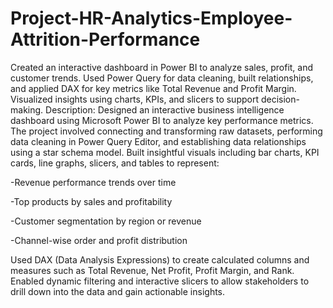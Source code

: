 # Project-HR-Analytics-Employee-Attrition-Performance
Created an interactive dashboard in Power BI to analyze sales, profit, and customer trends. Used Power Query for data cleaning, built relationships, and applied DAX for key metrics like Total Revenue and Profit Margin. Visualized insights using charts, KPIs, and slicers to support decision-making.
Description:
Designed an interactive business intelligence dashboard using Microsoft Power BI to analyze key performance metrics. The project involved connecting and transforming raw datasets, performing data cleaning in Power Query Editor, and establishing data relationships using a star schema model. Built insightful visuals including bar charts, KPI cards, line graphs, slicers, and tables to represent:

-Revenue performance trends over time

-Top products by sales and profitability

-Customer segmentation by region or revenue

-Channel-wise order and profit distribution

Used DAX (Data Analysis Expressions) to create calculated columns and measures such as Total Revenue, Net Profit, Profit Margin, and Rank. Enabled dynamic filtering and interactive slicers to allow stakeholders to drill down into the data and gain actionable insights.
